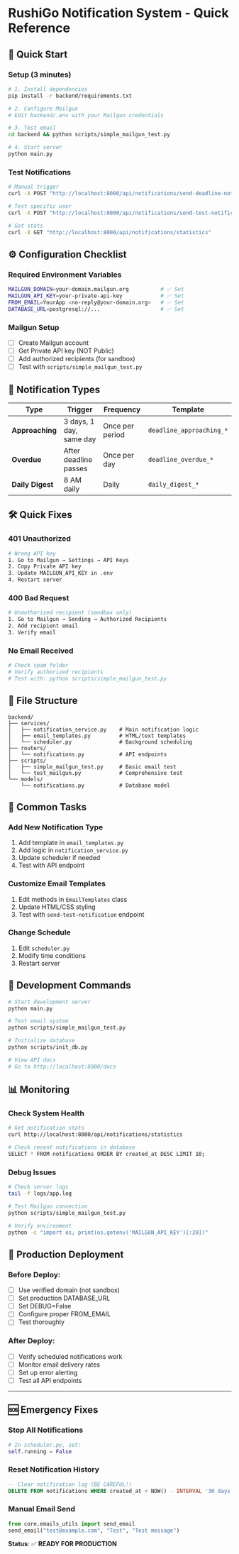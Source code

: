 # RushiGo Notification System - Quick Reference

## 🚀 Quick Start

### **Setup (3 minutes)**
```bash
# 1. Install dependencies
pip install -r backend/requirements.txt

# 2. Configure Mailgun
# Edit backend/.env with your Mailgun credentials

# 3. Test email
cd backend && python scripts/simple_mailgun_test.py

# 4. Start server
python main.py
```

### **Test Notifications**
```bash
# Manual trigger
curl -X POST "http://localhost:8000/api/notifications/send-deadline-notifications"

# Test specific user
curl -X POST "http://localhost:8000/api/notifications/send-test-notification/1"

# Get stats
curl -X GET "http://localhost:8000/api/notifications/statistics"
```

## ⚙️ Configuration Checklist

### **Required Environment Variables**
```bash
MAILGUN_DOMAIN=your-domain.mailgun.org          # ✅ Set
MAILGUN_API_KEY=your-private-api-key            # ✅ Set  
FROM_EMAIL=YourApp <no-reply@your-domain.org>   # ✅ Set
DATABASE_URL=postgresql://...                   # ✅ Set
```

### **Mailgun Setup**
- [ ] Create Mailgun account
- [ ] Get Private API key (NOT Public)
- [ ] Add authorized recipients (for sandbox)
- [ ] Test with `scripts/simple_mailgun_test.py`

## 📧 Notification Types

| Type | Trigger | Frequency | Template |
|------|---------|-----------|----------|
| **Approaching** | 3 days, 1 day, same day | Once per period | `deadline_approaching_*` |
| **Overdue** | After deadline passes | Once per day | `deadline_overdue_*` |
| **Daily Digest** | 8 AM daily | Daily | `daily_digest_*` |

## 🛠️ Quick Fixes

### **401 Unauthorized**
```bash
# Wrong API key
1. Go to Mailgun → Settings → API Keys
2. Copy Private API key
3. Update MAILGUN_API_KEY in .env
4. Restart server
```

### **400 Bad Request**
```bash
# Unauthorized recipient (sandbox only)
1. Go to Mailgun → Sending → Authorized Recipients  
2. Add recipient email
3. Verify email
```

### **No Email Received**
```bash
# Check spam folder
# Verify authorized recipients
# Test with: python scripts/simple_mailgun_test.py
```

## 📁 File Structure

```
backend/
├── services/
│   ├── notification_service.py    # Main notification logic
│   ├── email_templates.py         # HTML/text templates
│   └── scheduler.py               # Background scheduling
├── routers/
│   └── notifications.py           # API endpoints
├── scripts/
│   ├── simple_mailgun_test.py     # Basic email test
│   └── test_mailgun.py            # Comprehensive test
└── models/
    └── notifications.py           # Database model
```

## 🎯 Common Tasks

### **Add New Notification Type**
1. Add template in `email_templates.py`
2. Add logic in `notification_service.py`
3. Update scheduler if needed
4. Test with API endpoint

### **Customize Email Templates**
1. Edit methods in `EmailTemplates` class
2. Update HTML/CSS styling
3. Test with `send-test-notification` endpoint

### **Change Schedule**
1. Edit `scheduler.py`
2. Modify time conditions
3. Restart server

## 🔧 Development Commands

```bash
# Start development server
python main.py

# Test email system
python scripts/simple_mailgun_test.py

# Initialize database
python scripts/init_db.py

# View API docs
# Go to http://localhost:8000/docs
```

## 📊 Monitoring

### **Check System Health**
```bash
# Get notification stats
curl http://localhost:8000/api/notifications/statistics

# Check recent notifications in database
SELECT * FROM notifications ORDER BY created_at DESC LIMIT 10;
```

### **Debug Issues**
```bash
# Check server logs
tail -f logs/app.log

# Test Mailgun connection
python scripts/simple_mailgun_test.py

# Verify environment
python -c "import os; print(os.getenv('MAILGUN_API_KEY')[:20])"
```

## 🚀 Production Deployment

### **Before Deploy:**
- [ ] Use verified domain (not sandbox)
- [ ] Set production DATABASE_URL
- [ ] Set DEBUG=False
- [ ] Configure proper FROM_EMAIL
- [ ] Test thoroughly

### **After Deploy:**
- [ ] Verify scheduled notifications work
- [ ] Monitor email delivery rates
- [ ] Set up error alerting
- [ ] Test all API endpoints

---

## 🆘 Emergency Fixes

### **Stop All Notifications**
```python
# In scheduler.py, set:
self.running = False
```

### **Reset Notification History**
```sql
-- Clear notification log (BE CAREFUL!)
DELETE FROM notifications WHERE created_at < NOW() - INTERVAL '30 days';
```

### **Manual Email Send**
```python
from core.emails_utils import send_email
send_email("test@example.com", "Test", "Test message")
```

**Status**: ✅ **READY FOR PRODUCTION**